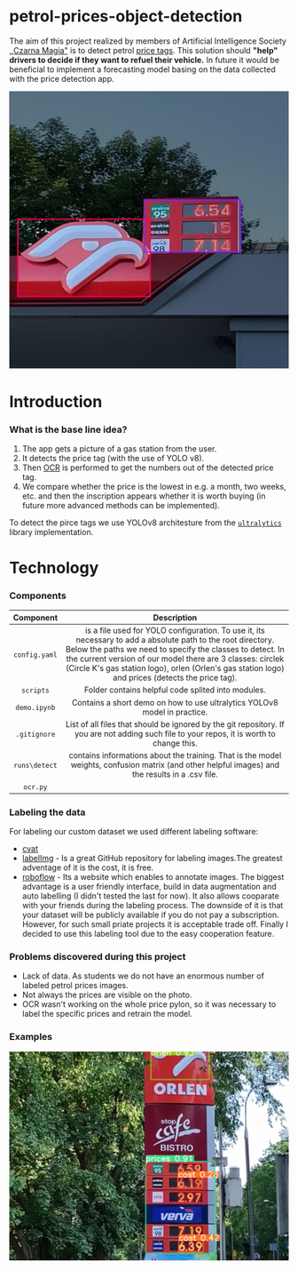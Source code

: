 # petrol-prices-object-detection

The aim of this project realized by members of Artificial Intelligence Society [,,Czarna Magia"](https://www.facebook.com/profile.php?id=100093587573194) is to detect petrol [price tags](https://pl.wikipedia.org/wiki/Pylon). This solution should **"help" drivers to decide if they want to refuel their vehicle.** In future it would be beneficial to implement a forecasting model basing on the data collected with the price detection app.

<div style="text-align: center;">

<img src="./figures/bounding-boxes-example-1.png">

</div>

# Introduction

### What is the base line idea?
1. The app gets a picture of a gas station from the user.
2. It detects the price tag (with the use of YOLO v8).
3. Then [OCR](https://en.wikipedia.org/wiki/Optical_character_recognition) is performed to get the numbers out of the detected price tag.
4. We compare whether the price is the lowest in e.g. a month, two weeks, etc. and then the inscription appears whether it is worth buying (in future more advanced methods can be implemented).

To detect the pirce tags we use YOLOv8 architesture from the [`ultralytics`](https://github.com/ultralytics/ultralytics) library implementation.

# Technology



### Components
|  Component  |                                                                                                                                                                  Description                                                                                                                                                                 |
|:-----------:|:--------------------------------------------------------------------------------------------------------------------------------------------------------------------------------------------------------------------------------------------------------------------------------------------------------------------------------------------:|
| `config.yaml` | is a file used for YOLO configuration. To use it, its necessary to add a absolute path to the root directory. Below the paths we need to specify the classes to detect. In the current version of our model there are 3 classes: circlek (Circle K's gas station logo), orlen (Orlen's gas station logo) and prices (detects the price tag). |
| `scripts`     | Folder contains helpful code splited into modules.                                                                                                                                                                                                                                                                                           |
| `demo.ipynb`  | Contains a short demo on how to use ultralytics YOLOv8 model in practice.                                                                                                                                                                                                                                                                    |
| ``.gitignore``  | List of all files that should be ignored by the git repository. If you are not adding such file to your repos, it is worth to change this.                                                                                                                                                                                                   |
| `runs\detect` | contains informations about the training. That is the model weights, confusion matrix (and other helpful images) and the results in a .csv file.                                                                                                                                                                                             |
| `ocr.py`     |                                                                                            

### Labeling the data
For labeling our custom dataset we used different labeling software:
- [cvat](https://app.cvat.ai/)
- [labelImg](https://github.com/heartexlabs/labelImg) - Is a great GitHub repository for labeling images.The greatest adventage of it is the cost, it is free.
- [roboflow](https://universe.roboflow.com/) - Its a website which enables to annotate images. The biggest advantage is a user friendly interface, build in data augmentation and auto labelling (I didn't tested the last for now). It also allows cooparate with your friends during the labeling process. The downside of it is that your dataset will be publicly available if you do not pay a subscription. However, for such small priate projects it is acceptable trade off. Finally I decided to use this labeling tool due to the easy cooperation feature.

### Problems discovered during this project
- Lack of data. As students we do not have an enormous number of labeled petrol prices images.
- Not always the prices are visible on the photo.
- OCR wasn't working on the whole price pylon, so it was necessary to label the specific prices and retrain the model.

### Examples
<div style="text-align: center;">
    <img src="./figures/prediction-example-1.png">
</div>
